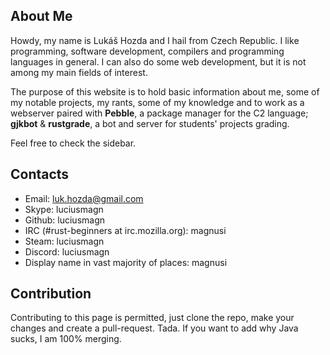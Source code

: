 ## About Me
Howdy, my name is Lukáš Hozda and I hail from Czech Republic.
I like programming, software development, compilers 
and programming languages in general. I can also do some web
development, but it is not among my main fields of interest.

The purpose of this website is to hold basic information
about me, some of my notable projects, my rants, some of my knowledge
and to work as a webserver paired with __Pebble__, a package manager for
the C2 language; __gjkbot__ & __rustgrade__, a bot and server for students' projects grading.

Feel free to check the sidebar.

## Contacts
* Email: luk.hozda@gmail.com
* Skype: luciusmagn
* Github: luciusmagn
* IRC (#rust-beginners at irc.mozilla.org): magnusi
* Steam: luciusmagn
* Discord: luciusmagn
* Display name in vast majority of places: magnusi

## Contribution
Contributing to this page is permitted, just clone
the repo, make your changes and create a pull-request.
Tada. If you want to add why Java
sucks, I am 100% merging.
